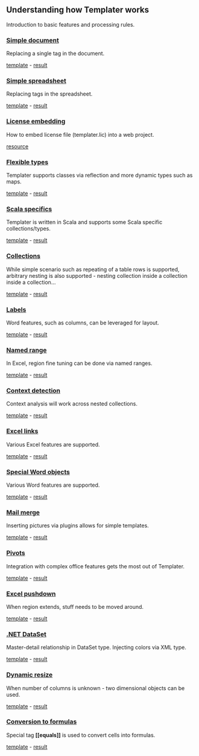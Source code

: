 ## Understanding how Templater works

Introduction to basic features and processing rules.

### [Simple document](SimpleDocument%20(.NET)/Readme.md)

Replacing a single tag in the document.

[template](SimpleDocument%20(.NET)/MyDocument.docx?raw=true) - [result](SimpleDocument%20(.NET)/result.docx?raw=true)

### [Simple spreadsheet](SimpleSpreadsheet%20(.NET)/Readme.md)

Replacing tags in the spreadsheet.

[template](SimpleSpreadsheet%20(.NET)/MySpreadsheet.xlsx?raw=true) - [result](SimpleSpreadsheet%20(.NET)/result.xlsx?raw=true)

### [License embedding](WebExample%20(.NET)/Readme.md)

How to embed license file (templater.lic) into a web project.

[resource](WebExample%20(.NET)[WebExample%20(.NET)/TemplaterWeb.csproj#L96)

### [Flexible types](MapExample%20(Java)/Readme.md)

Templater supports classes via reflection and more dynamic types such as maps.

[template](MapExample%20(Java)/src/main/resources/MyMap.docx?raw=true) - [result](MapExample%20(Java)/result.docx?raw=true)

### [Scala specifics](BeerList%20(Scala)/Readme.md)

Templater is written in Scala and supports some Scala specific collections/types.

[template](BeerList%20(Scala)/src/main/resources/BeerList.docx?raw=true) - [result](BeerList%20(Scala)/result.docx?raw=true)

### [Collections](ListExample%20(Java)/Readme.md)

While simple scenario such as repeating of a table rows is supported, arbitrary nesting is also supported - nesting collection inside a collection inside a collection...

[template](ListExample%20(Java)/src/main/resources/MyList.docx?raw=true) - [result](ListExample%20(Java)/result.docx?raw=true)

### [Labels](Labels%20(.NET)/Readme.md)

Word features, such as columns, can be leveraged for layout.

[template](Labels%20(.NET)/label.docx?raw=true) - [result](Labels%20(.NET)/result.docx?raw=true)

### [Named range](NamedRange%20(Java)/Readme.md)

In Excel, region fine tuning can be done via named ranges.

[template](NamedRange%20(Java)/src/main/resources/Scorecard.xlsx?raw=true) - [result](NamedRange%20(Java)/result.xlsx?raw=true)

### [Context detection](SpreadsheetGrouping%20(.NET)/Readme.md)

Context analysis will work across nested collections.

[template](SpreadsheetGrouping%20(.NET)/Grouping.xlsx?raw=true) - [result](SpreadsheetGrouping%20(.NET)/result.xlsx?raw=true)

### [Excel links](ExcelLinks%20(Java)/Readme.md)

Various Excel features are supported.

[template](ExcelLinks%20(Java)/src/main/resources/Links.xlsx?raw=true) - [result](ExcelLinks%20(Java)/result.xlsx?raw=true)

### [Special Word objects](ExternalLinks%20(.NET)/Readme.md)

Various Word features are supported.

[template](ExternalLinks%20(.NET)/Links.docx?raw=true) - [result](ExternalLinks%20(.NET)/result.docx?raw=true)

### [Mail merge](MailMerge%20(.NET)/Readme.md)

Inserting pictures via plugins allows for simple templates.

[template](MailMerge%20(.NET)/letter.docx?raw=true) - [result](MailMerge%20(.NET)/result.docx?raw=true)

### [Pivots](PivotExample%20(Java)/Readme.md)

Integration with complex office features gets the most out of Templater.

[template](PivotExample%20(Java)/src/main/resources/Pivot.xlsx?raw=true) - [result](PivotExample%20(Java)/result.xlsx?raw=true)

### [Excel pushdown](PushDownExample%20(Java)/Readme.md)

When region extends, stuff needs to be moved around.

[template](PushDownExample%20(Java)/src/main/resources/MyTable.xlsx?raw=true) - [result](PushDownExample%20(Java)/result.xlsx?raw=true)

### [.NET DataSet](DataSet%20(.NET)/Readme.md)

Master-detail relationship in DataSet type. Injecting colors via XML type.

[template](DataSet%20(.NET)/SampleLetter.docx?raw=true) - [result](DataSet%20(.NET)/result.docx?raw=true)

### [Dynamic resize](DynamicResize%20(Java)/Readme.md)

When number of columns is unknown - two dimensional objects can be used.

[template](DynamicResize%20(Java)/src/main/resources/GroceryList.docx?raw=true) - [result](DynamicResize%20(Java)/result.docx?raw=true)

### [Conversion to formulas](ToFormulaConversion%20(.NET)/Readme.md)

Special tag **[[equals]]** is used to convert cells into formulas.

[template](ToFormulaConversion%20(.NET)/SimpleConversion.xlsx?raw=true) - [result](ToFormulaConversion%20(.NET)/result.xlsx?raw=true)
